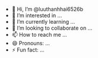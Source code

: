 - 👋 Hi, I’m @luuthanhhai6526b
- 👀 I’m interested in ...
- 🌱 I’m currently learning ...
- 💞️ I’m looking to collaborate on ...
- 📫 How to reach me ...
- 😄 Pronouns: ...
- ⚡ Fun fact: ...

<!---
luuthanhhai6526b/luuthanhhai6526b is a ✨ special ✨ repository because its `README.md` (this file) appears on your GitHub profile.
You can click the Preview link to take a look at your changes.
--->
